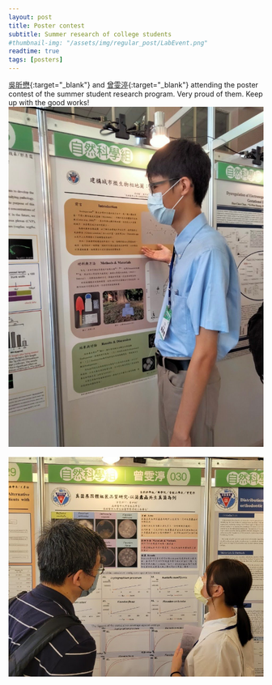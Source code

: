 ```yaml
---
layout: post
title: Poster contest
subtitle: Summer research of college students
#thumbnail-img: "/assets/img/regular_post/LabEvent.png"
readtime: true
tags: [posters]
---
```

[吳昕懋](https://ythuangmyco.github.io/%E5%90%B3%E6%98%95%E6%87%8B){:target="_blank"} and [曾雯渟](https://ythuangmyco.github.io/%E6%9B%BE%E9%9B%AF%E6%B8%9F){:target="_blank"} attending the poster contest of the summer student research program. Very proud of them. Keep up with the good works! <br>
![](/assets/img/regular_post/XM_poster.jpg)<br>
<br>
![](/assets/img/regular_post/WT_poster.png)<br>
